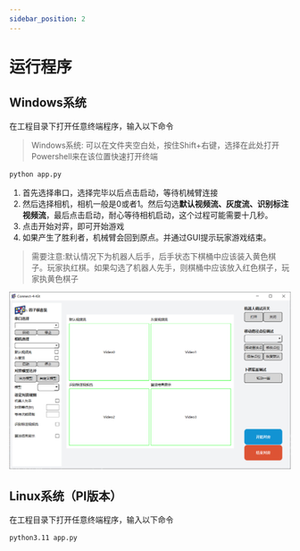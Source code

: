 ```yaml
---
sidebar_position: 2
---
```


# 运行程序

## Windows系统

在工程目录下打开任意终端程序，输入以下命令

> Windows系统: 可以在文件夹空白处，按住Shift+右键，选择在此处打开Powershell来在该位置快速打开终端

```bash
python app.py
```

1. 首先选择串口，选择完毕以后点击启动，等待机械臂连接
2. 然后选择相机，相机一般是0或者1。然后勾选**默认视频流、灰度流、识别标注视频流**，最后点击启动，耐心等待相机启动，这个过程可能需要十几秒。
3. 点击开始对弈，即可开始游戏
4. 如果产生了胜利者，机械臂会回到原点。并通过GUI提示玩家游戏结束。

> 需要注意:默认情况下为机器人后手，后手状态下棋桶中应该装入黄色棋子。玩家执红棋。如果勾选了机器人先手，则棋桶中应该放入红色棋子，玩家执黄色棋子

![](attachment/2023-07-07-15-46-24.png)

## Linux系统（PI版本）

在工程目录下打开任意终端程序，输入以下命令

```bash
python3.11 app.py
```
